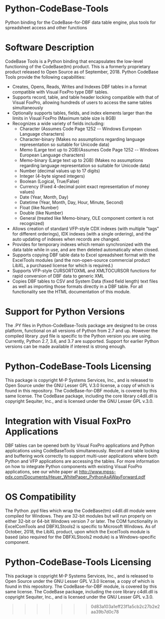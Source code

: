 # Python-CodeBase-Tools
Python binding for the CodeBase-for-DBF data table engine, plus tools for spreadsheet access and other functions
# Software Description
CodeBase Tools is a Python binding that encapsulates the low-level functioning of the CodeBase(tm) product.  This is a formerly proprietary product released to Open Source as of September, 2018.
Python CodeBase Tools provide the following capabilities:
* Creates, Opens, Reads, Writes and Indexes DBF tables in a format compatible with Visual FoxPro type DBF tables.
* Supports record, table, and table header locking compatible with that of Visual FoxPro, allowing hundreds of users to access the same tables simultaneously
* Optionally supports tables, fields, and index elements larger than the limits in Visual FoxPro (Maximum table size is 8GB)
* Recognizes a wide variety of fields including:
  * Character (Assumes Code Page 1252 -- Windows European Language characters)
  * Character-binary (Makes no assumptions regarding language representation so suitable for Unicode data)
  * Memo (Large text up to 2GB)(Assumes Code Page 1252 -- Windows European Language characters)
  * Memo-binary (Large text up to 2GB) (Makes no assumptions regarding language representation so suitable for Unicode data)
  * Number (decimal values up to 17 digits)
  * Integer (4-byte signed integers)
  * Boolean (Logical, True/False)
  * Currency (Fixed 4-decimal point exact representation of money values)
  * Date (Year, Month, Day)
  * Datetime (Year, Month, Day, Hour, Minute, Second)
  * Float (like Number)
  * Double (like Number)
  * General (treated like Memo-binary, OLE component content is not recognized)
* Allows creation of standard VFP-style CDX indexes (with multiple "tags" for different orderings), IDX indexes (with a single ordering), and the auto updating of indexes when records are changed.
* Provides for temporary indexes which remain synchronized with the data table while in use, and are then deleted automatically when closed.
* Supports copying DBF table data to Excel spreadsheet format with the ExcelTools modules (and the non-open-source commercial product LibXL, a purchased license for which is required.)
* Supports VFP-style CURSORTOXML and XMLTOCURSOR functions for rapid conversion of DBF data to generic XML
* Copies DBF tables to CSV and System Data (fixed field length) text files as well as importing those formats directly in a DBF table.
For all functionality see the HTML documentation of this module.
# Support for Python Versions
The .PY files in Python-CodeBase-Tools package are designed to be cross platform, functional on all versions of Python from 2.7 and up.  However the compiled library .pyd file is specific to the Python version you are using.  Currently, Python 2.7, 3.6, and 3.7 are supported.  Support for earlier Python versions can be made available if interest is strong enough.
# Python-CodeBase-Tools Licensing
This package is copyright M-P Systems Services, Inc., and is released to Open Source under the GNU Lesser GPL V.3.0 license, a copy of which is found in this repository.  The CodeBase-for-DBF module, is covered by this same license.  The CodeBase package, including the core library c4dll.dll is copyright Sequiter, Inc., and is licensed under the GNU Lesser GPL v.3.0.
# Integration with Visual FoxPro Applications
DBF tables can be opened both by Visual FoxPro applications and Python applications using CodeBaseTools simultaneously.  Record and table locking and buffering work correctly to support multi-user applications where both Python and VFP applications are accessing the tables.  For more information on how to integrate Python components with existing Visual FoxPro applications, see our white paper at http://www.mpss-pdx.com/Documents/Heuer_WhitePaper_PythonAsAWayForward.pdf
# OS Compatibility
The Python .pyd files which wrap the CodeBase(tm) c4dll.dll module were compiled for Windows.  They are 32-bit modules but will run properly on either 32-bit or 64-bit Windows version 7 or later.  The COM functionality in ExcelComTools and DBFXLStools2 is specific to Microsoft Windows. As of October, 2018, the LibXL product, upon which the ExcelTools module is based (also required for the DBFXLStools2 module) is a Windows-specific component.  
# Python-CodeBase-Tools Licensing
This package is copyright M-P Systems Services, Inc., and is released to Open Source under the GNU Lesser GPL V.3.0 license, a copy of which is found in this repository.  The CodeBase-for-DBF module, is covered by this same license.  The CodeBase package, including the core library c4dll.dll is copyright Sequiter, Inc., and is licensed under the GNU Lesser GPL v.3.0.
>>>>>>> 0d83a103a1eff23f1a5cb2c27b2e2aa39b7d0c78
